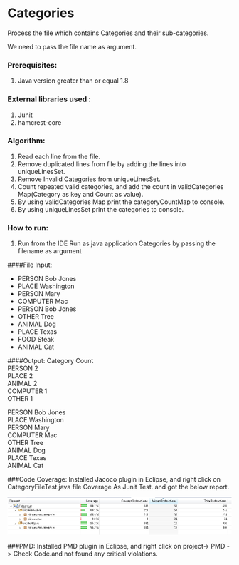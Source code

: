 # Categories

Process the file which contains Categories and their sub-categories.

We need to pass the file name as argument.

### Prerequisites:

1. Java version greater than or equal 1.8

### External libraries used : 
1. Junit
2. hamcrest-core

### Algorithm:

1. Read each line from the file.
2. Remove duplicated lines from file by adding the lines into uniqueLinesSet.
3. Remove Invalid Categories from uniqueLinesSet.
4. Count repeated valid categories, and add the count in validCategories Map(Category as key and Count as value).
5. By using validCategories Map print the categoryCountMap to console.
6. By using uniqueLinesSet print the categories to console.

### How to run:

1. Run from the IDE 
     Run as java application Categories by passing the filename as argument
 
 
####File Input:
- PERSON Bob Jones
- PLACE Washington
- PERSON Mary
- COMPUTER Mac
- PERSON Bob Jones
- OTHER Tree
- ANIMAL Dog
- PLACE Texas
- FOOD Steak
- ANIMAL Cat

####Output:
Category	Count <br />
PERSON	    2 <br />
PLACE	    2 <br />
ANIMAL	    2 <br />
COMPUTER	1 <br />
OTHER	    1  <br />

PERSON Bob Jones <br />
PLACE Washington <br />
PERSON Mary <br />
COMPUTER Mac <br />
OTHER Tree <br />
ANIMAL Dog <br />
PLACE Texas <br />
ANIMAL Cat <br />


###Code Coverage:
Installed Jacoco plugin in Eclipse, and right click on CategoryFileTest.java file Coverage As Junit Test. and got the below report.  
   
   ![alt text](jacocoCodecoverageReport.PNG "Code Coverage")

###PMD: 
Installed PMD plugin in Eclipse, and right click on project-> PMD -> Check Code.and not found any critical violations.
 